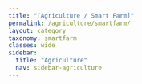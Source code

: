 ```yaml
---
title: "[Agriculture / Smart Farm]"
permalink: /agriculture/smartfarm/
layout: category
taxonomy: smartfarm
classes: wide
sidebar:
  title: "Agriculture"
  nav: sidebar-agriculture
---
```

